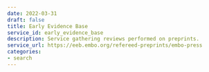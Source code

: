 ```yaml
---
date: 2022-03-31
draft: false
title: Early Evidence Base
service_id: early_evidence_base
description: Service gathering reviews performed on preprints.
service_url: https://eeb.embo.org/refereed-preprints/embo-press
categories:
- search
---
```



